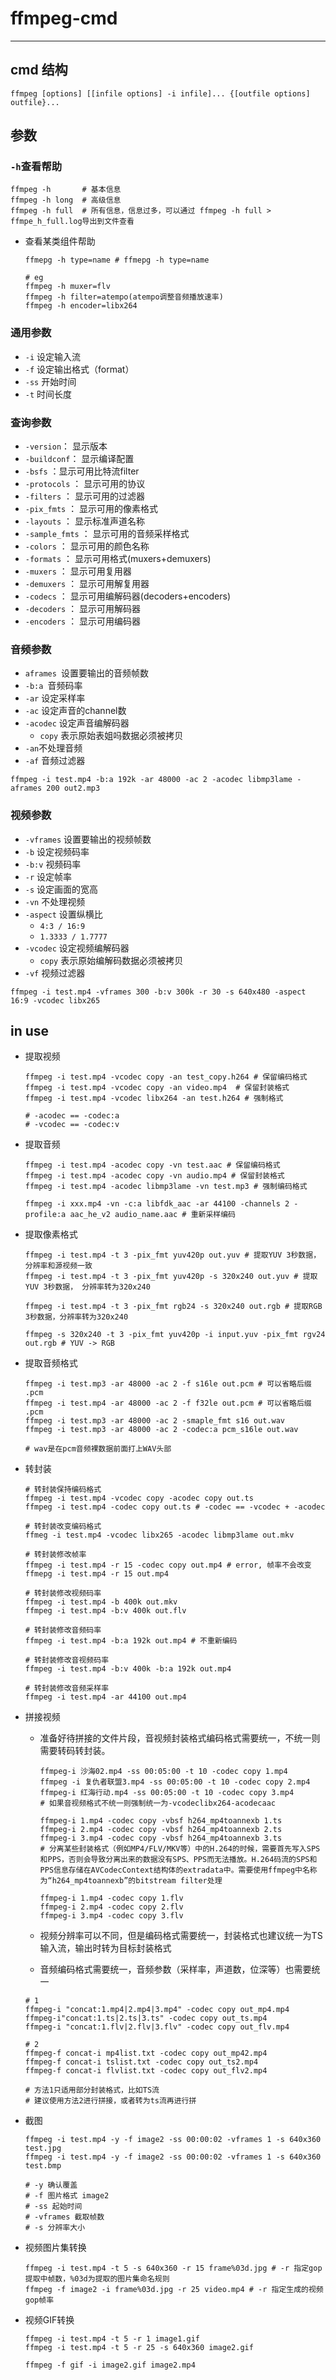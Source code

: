 # ffmpeg-cmd



---



## cmd 结构

```shell
ffmpeg [options] [[infile options] -i infile]... {[outfile options] outfile}...
```





## 参数

### `-h`查看帮助

```shell
ffmpeg -h 		# 基本信息
ffmpeg -h long 	# 高级信息
ffmpeg -h full 	# 所有信息，信息过多，可以通过 ffmpeg -h full > ffmpe_h_full.log导出到文件查看
```



- 查看某类组件帮助

  ```shell
  ffmepg -h type=name # ffmepg -h type=name
  
  # eg
  ffmpeg -h muxer=flv
  ffmpeg -h filter=atempo(atempo调整音频播放速率)
  ffmpeg -h encoder=libx264
  ```

  

### 通用参数

- ``-i`` 设定输入流
- ``-f`` 设定输出格式（format）
- ``-ss`` 开始时间
- ``-t`` 时间长度



### 查询参数

- `-version`： 显示版本
- `-buildconf`： 显示编译配置
- `-bsfs` ：显示可用比特流filter
- `-protocols` ： 显示可用的协议
- `-filters` ： 显示可用的过滤器
- `-pix_fmts` ： 显示可用的像素格式
- `-layouts` ： 显示标准声道名称
- `-sample_fmts` ： 显示可用的音频采样格式
- `-colors` ： 显示可用的颜色名称
- `-formats` ： 显示可用格式(muxers+demuxers)
- `-muxers` ： 显示可用复用器
- `-demuxers` ： 显示可用解复用器
- `-codecs` ： 显示可用编解码器(decoders+encoders)
- `-decoders` ： 显示可用解码器
- `-encoders` ： 显示可用编码器



### 音频参数

- ``aframes ``设置要输出的音频帧数
- ``-b:a ``音频码率
- ``-ar``  设定采样率
- `-ac` 设定声音的channel数
- `-acodec` 设定声音编解码器
  - `copy` 表示原始表姐吗数据必须被拷贝
- `-an`不处理音频
- `-af` 音频过滤器

```shell
ffmpeg -i test.mp4 -b:a 192k -ar 48000 -ac 2 -acodec libmp3lame -aframes 200 out2.mp3
```



### 视频参数

- `-vframes` 设置要输出的视频帧数
- `-b` 设定视频码率
- `-b:v` 视频码率
- `-r`  设定帧率
- `-s` 设定画面的宽高
- `-vn` 不处理视频
- `-aspect` 设置纵横比
  - `4:3 / 16:9`
  - `1.3333 / 1.7777`
- `-vcodec` 设定视频编解码器
  - `copy` 表示原始编解码数据必须被拷贝
- `-vf` 视频过滤器

```shell
ffmpeg -i test.mp4 -vframes 300 -b:v 300k -r 30 -s 640x480 -aspect 16:9 -vcodec libx265
```





## in use

- 提取视频

  ```shell
  ffmpeg -i test.mp4 -vcodec copy -an test_copy.h264 # 保留编码格式
  ffmpeg -i test.mp4 -vcodec copy -an video.mp4  # 保留封装格式
  ffmpeg -i test.mp4 -vcodec libx264 -an test.h264 # 强制格式
  
  # -acodec == -codec:a
  # -vcodec == -codec:v
  ```

- 提取音频

  ```shell
  ffmpeg -i test.mp4 -acodec copy -vn test.aac # 保留编码格式
  ffmpeg -i test.mp4 -acodec copy -vn audio.mp4 # 保留封装格式
  ffmpeg -i test.mp4 -acodec libmp3lame -vn test.mp3 # 强制编码格式
  
  ffmpeg -i xxx.mp4 -vn -c:a libfdk_aac -ar 44100 -channels 2 -profile:a aac_he_v2 audio_name.aac # 重新采样编码
  ```

- 提取像素格式

  ```shell
  ffmpeg -i test.mp4 -t 3 -pix_fmt yuv420p out.yuv # 提取YUV 3秒数据，分辨率和源视频一致
  ffmpeg -i test.mp4 -t 3 -pix_fmt yuv420p -s 320x240 out.yuv # 提取YUV 3秒数据， 分辨率转为320x240
  
  ffmpeg -i test.mp4 -t 3 -pix_fmt rgb24 -s 320x240 out.rgb # 提取RGB 3秒数据，分辨率转为320x240
  
  ffmpeg -s 320x240 -t 3 -pix_fmt yuv420p -i input.yuv -pix_fmt rgv24 out.rgb # YUV -> RGB
  ```

- 提取音频格式

  ```shell
  ffmpeg -i test.mp3 -ar 48000 -ac 2 -f s16le out.pcm # 可以省略后缀 .pcm
  ffmpeg -i test.mp4 -ar 48000 -ac 2 -f f32le out.pcm # 可以省略后缀 .pcm
  ffmpeg -i test.mp3 -ar 48000 -ac 2 -smaple_fmt s16 out.wav
  ffmpeg -i test.mp3 -ar 48000 -ac 2 -codec:a pcm_s16le out.wav
  
  # wav是在pcm音频裸数据前面打上WAV头部
  ```

- 转封装

  ```shell
  # 转封装保持编码格式
  ffmpeg -i test.mp4 -vcodec copy -acodec copy out.ts
  ffmpeg -i test.mp4 -codec copy out.ts # -codec == -vcodec + -acodec
  
  # 转封装改变编码格式
  ffmeg -i test.mp4 -vcodec libx265 -acodec libmp3lame out.mkv
  
  # 转封装修改帧率
  ffmpeg -i test.mp4 -r 15 -codec copy out.mp4 # error, 帧率不会改变
  ffmepg -i test.mp4 -r 15 out.mp4
  
  # 转封装修改视频码率
  ffmpeg -i test.mp4 -b 400k out.mkv 
  ffmpeg -i test.mp4 -b:v 400k out.flv
  
  # 转封装修改音频码率
  ffmpeg -i test.mp4 -b:a 192k out.mp4 # 不重新编码
  
  # 转封装修改音视频码率
  ffmpeg -i test.mp4 -b:v 400k -b:a 192k out.mp4 
  
  # 转封装修改音频采样率
  ffmpeg -i test.mp4 -ar 44100 out.mp4
  ```

- 拼接视频

  - 准备好待拼接的文件片段，音视频封装格式编码格式需要统一，不统一则需要转码转封装。

    ```shell
    ffmpeg-i 沙海02.mp4 -ss 00:05:00 -t 10 -codec copy 1.mp4
    ffmpeg -i 复仇者联盟3.mp4 -ss 00:05:00 -t 10 -codec copy 2.mp4
    ffmpeg-i 红海行动.mp4 -ss 00:05:00 -t 10 -codec copy 3.mp4
    # 如果音视频格式不统一则强制统一为-vcodeclibx264-acodecaac
    
    ffmpeg-i 1.mp4 -codec copy -vbsf h264_mp4toannexb 1.ts
    ffmpeg-i 2.mp4 -codec copy -vbsf h264_mp4toannexb 2.ts
    ffmpeg-i 3.mp4 -codec copy -vbsf h264_mp4toannexb 3.ts
    # 分离某些封装格式（例如MP4/FLV/MKV等）中的H.264的时候，需要首先写入SPS和PPS，否则会导致分离出来的数据没有SPS、PPS而无法播放。H.264码流的SPS和PPS信息存储在AVCodecContext结构体的extradata中。需要使用ffmpeg中名称为“h264_mp4toannexb”的bitstream filter处理
    
    ffmpeg-i 1.mp4 -codec copy 1.flv
    ffmpeg-i 2.mp4 -codec copy 2.flv
    ffmpeg-i 3.mp4 -codec copy 3.flv
    ```

  - 视频分辨率可以不同，但是编码格式需要统一，封装格式也建议统一为TS输入流，输出时转为目标封装格式

  - 音频编码格式需要统一，音频参数（采样率，声道数，位深等）也需要统一

  ```shell
  # 1
  ffmpeg-i "concat:1.mp4|2.mp4|3.mp4" -codec copy out_mp4.mp4
  ffmpeg-i"concat:1.ts|2.ts|3.ts" -codec copy out_ts.mp4 
  ffmpeg-i "concat:1.flv|2.flv|3.flv" -codec copy out_flv.mp4
  
  # 2
  ffmpeg-f concat-i mp4list.txt -codec copy out_mp42.mp4	
  ffmpeg-f concat-i tslist.txt -codec copy out_ts2.mp4
  ffmpeg-f concat-i flvlist.txt -codec copy out_flv2.mp4
  
  # 方法1只适用部分封装格式，比如TS流
  # 建议使用方法2进行拼接，或者转为ts流再进行拼
  ```

- 截图

  ```shell
  ffmpeg -i test.mp4 -y -f image2 -ss 00:00:02 -vframes 1 -s 640x360 test.jpg
  ffmpeg -i test.mp4 -y -f image2 -ss 00:00:02 -vframes 1 -s 640x360 test.bmp
  
  # -y 确认覆盖
  # -f 图片格式 image2
  # -ss 起始时间
  # -vframes 截取帧数
  # -s 分辨率大小
  ```

- 视频图片集转换

  ```shell
  ffmpeg -i test.mp4 -t 5 -s 640x360 -r 15 frame%03d.jpg # -r 指定gop提取中帧数，%03d为提取的图片集命名规则
  ffmpeg -f image2 -i frame%03d.jpg -r 25 video.mp4 # -r 指定生成的视频gop帧率
  ```

- 视频GIF转换

  ```shell
  ffmpeg -i test.mp4 -t 5 -r 1 image1.gif
  ffmpeg -i test.mp4 -t 5 -r 25 -s 640x360 image2.gif
  
  ffmpeg -f gif -i image2.gif image2.mp4
  ```

  